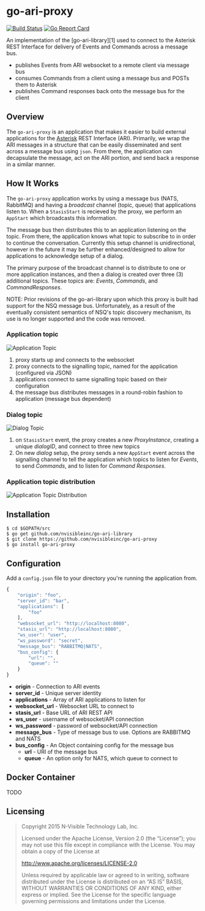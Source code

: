 go-ari-proxy
============

[![Build Status](https://travis-ci.org/nvisibleinc/go-ari-proxy.svg?branch=master)](https://travis-ci.org/nvisibleinc/go-ari-proxy)
[![Go Report
Card](https://goreportcard.com/badge/github.com/nvisibleinc/go-ari-proxy)](https://goreportcard.com/report/github.com/nvisibleinc/go-ari-proxy)

An implementation of the [go-ari-library][1] used to connect to the Asterisk
REST Interface for delivery of Events and Commands across a message bus.

* publishes Events from ARI websocket to a remote client via message bus
* consumes Commands from a client using a message bus and POSTs them to Asterisk
* publishes Command responses back onto the message bus for the client

## Overview
The `go-ari-proxy` is an application that makes it easier to build external applications for the [Asterisk](http://github.com/asterisk) REST Interface (ARI). Primarily, we wrap the ARI messages in a structure that can be easily disseminated and sent across a message bus using `json`. From there, the application can decapsulate the message, act on the ARI portion, and send back a response in a similar manner.

## How It Works

The `go-ari-proxy` application works by using a message bus (NATS, RabbitMQ) and having a _broadcast_ channel (topic, queue) that applications listen to. When a `StasisStart` is recieved by the proxy, we perform an `AppStart` which broadcasts this information.

The message bus then distributes this to an application listening on the topic. From there, the application knows what topic to subscribe to in order to continue the conversation. Currently this setup channel is unidirectional, however in the future it may be further enhanced/designed to allow for applications to acknowledge setup of a dialog.

The primary purpose of the broadcast channel is to distribute to one or more application instances, and then a dialog is created over three (3) additional topics. These topics are: *Events*, *Commands*, and *CommandResponses*.

NOTE:  Prior revisions of the go-ari-library upon which this proxy is built had support for the NSQ message bus.  Unfortunately, as a result of the eventually consistent semantics of NSQ's topic discovery mechanism, its use is no longer supported and the code was removed.

### Application topic
![Application Topic](docs/images/app-topic.jpg "Application Topic")

1. proxy starts up and connects to the websocket
2. proxy connects to the signalling topic, named for the application (configured via JSON)
3. applications connect to same signalling topic based on their configuration
4. the message bus distributes messages in a round-robin fashion to application (message bus dependent)

### Dialog topic
![Dialog Topic](docs/images/dialog-topics.jpg "Application Topic")

1. on `StasisStart` event, the proxy creates a new _ProxyInstance_, creating a unique _dialogID_, and connect to three new topics
2. On new _dialog_ setup, the proxy sends a new `AppStart` event across the signalling channel to tell the application which topics to listen for _Events_, to send _Commands_, and to listen for _Command Responses_.

### Application topic distribution
![Application Topic Distribution](docs/images/application-topic-distribution.jpg "Application Topic Distribution")

## Installation
```
$ cd $GOPATH/src
$ go get github.com/nvisibleinc/go-ari-library
$ git clone https://github.com/nvisibleinc/go-ari-proxy
$ go install go-ari-proxy
```

## Configuration

Add a `config.json` file to your directory you're running the application from.

```js
{
    "origin": "foo",
    "server_id": "bar",
    "applications": [
        "foo"
    ],
    "websocket_url": "http://localhost:8080",
    "stasis_url": "http://localhost:8080",
    "ws_user": "user",
    "ws_password": "secret",
    "message_bus": "RABBITMQ|NATS",
    "bus_config": {
        "url": "",
        "queue": ""
    }
}
```

* **origin** - Connection to ARI events
* **server_id** - Unique server identity
* **applications** - Array of ARI applications to listen for
* **websocket_url** - Websocket URL to connect to
* **stasis_url** - Base URL of ARI REST API
* **ws_user** - username of websocket/API connection
* **ws_password** - password of websocket/API connection
* **message_bus** - Type of message bus to use. Options are RABBITMQ and NATS
* **bus_config** - An Object containing config for the message bus
  * **url** - URI of the message bus
  * **queue** - An option only for NATS, which queue to connect to

## Docker Container
TODO

## Licensing
> Copyright 2015 N-Visible Technology Lab, Inc.
> 
> Licensed under the Apache License, Version 2.0 (the “License”); you may not
> use this file except in compliance with the License. You may obtain a copy
> of the License at
> 
> http://www.apache.org/licenses/LICENSE-2.0
> 
> Unless required by applicable law or agreed to in writing, software distributed
> under the License is distributed on an “AS IS” BASIS, WITHOUT WARRANTIES OR
> CONDITIONS OF ANY KIND, either express or implied. See the License for the
> specific language governing permissions and limitations under the License.

